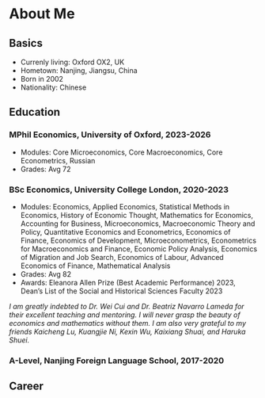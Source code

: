 # About Me

## Basics

- Currenly living: Oxford OX2, UK
- Hometown: Nanjing, Jiangsu, China
- Born in 2002
- Nationality: Chinese


## Education

### MPhil Economics, University of Oxford, 2023-2026

- Modules: Core Microeconomics, Core Macroeconomics, Core Econometrics, Russian
- Grades: Avg 72

### BSc Economics, University College London, 2020-2023

- Modules: Economics, Applied Economics, Statistical Methods in Economics, History of Economic Thought, Mathematics for Economics, Accounting for Business, Microeconomics, Macroeconomic Theory and Policy, Quantitative Economics and Econometrics, Economics of Finance, Economics of Development, Microeconometrics, Econometrics for Macroeconomics and Finance, Economic Policy Analysis, Economics of Migration and Job Search, Economics of Labour, Advanced Economics of Finance, Mathematical Analysis
- Grades: Avg 82
- Awards: Eleanora Allen Prize (Best Academic Performance) 2023, Dean’s List of the Social and Historical Sciences Faculty 2023

*I am greatly indebted to Dr. Wei Cui and Dr. Beatriz Navarro Lameda for their excellent teaching and mentoring. I will never grasp the beauty of economics and mathematics without them. I am also very grateful to my friends Kaicheng Lu, Kuangjie Ni, Kexin Wu, Kaixiang Shuai, and Haruka Shuei.*

### A-Level, Nanjing Foreign Language School, 2017-2020


## Career

